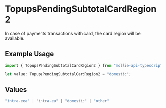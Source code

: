 # TopupsPendingSubtotalCardRegion2

In case of payments transactions with card, the card region will be available.

## Example Usage

```typescript
import { TopupsPendingSubtotalCardRegion2 } from "mollie-api-typescript/models/operations";

let value: TopupsPendingSubtotalCardRegion2 = "domestic";
```

## Values

```typescript
"intra-eea" | "intra-eu" | "domestic" | "other"
```